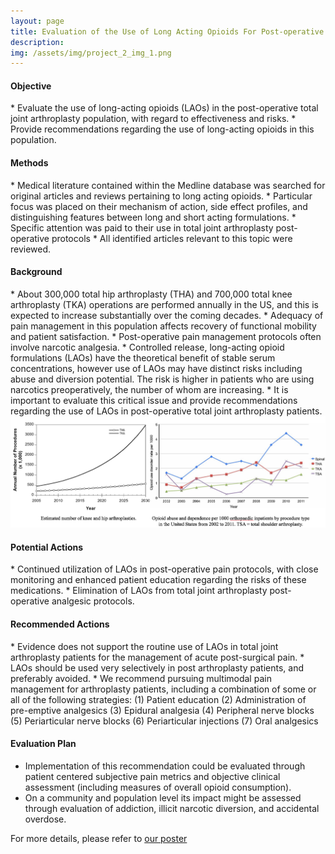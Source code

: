 ```yaml
---
layout: page
title: Evaluation of the Use of Long Acting Opioids For Post-operative Pain Control in Orthopaedic Surgery
description: 
img: /assets/img/project_2_img_1.png
---
```

<h4><b>Objective</b></h4>
* Evaluate the use of long-acting opioids (LAOs) in the post-operative total joint arthroplasty population, with regard to effectiveness and risks. 
* Provide recommendations regarding the use of long-acting opioids in this population.

<h4><b>Methods</b></h4>
* Medical literature contained within the Medline database was searched for original articles and reviews pertaining to long acting opioids. 
* Particular focus  was placed on their mechanism of action, side effect profiles, and distinguishing features between long and short acting formulations. 
* Specific attention was paid to their use in total joint arthroplasty post-operative protocols 
* All identified articles relevant to this topic were reviewed.

<h4><b>Background</b></h4>
* About 300,000 total hip arthroplasty (THA) and 700,000 total knee arthroplasty (TKA) operations are performed annually in the US, and this is expected to increase substantially over the coming decades. 
* Adequacy of pain management in this population affects recovery of functional mobility and patient satisfaction. 
* Post-operative pain management protocols often involve narcotic analgesia. 
* Controlled release, long-acting opioid formulations (LAOs) have the theoretical benefit of stable serum concentrations, however use of LAOs  may have distinct risks including abuse and diversion potential.  The risk is higher in patients who are using narcotics preoperatively, the number of whom are increasing.
* It is important to evaluate this critical issue and provide recommendations regarding the use of LAOs in post-operative total joint arthroplasty patients.

<img src="/assets/img/project_2_img_2.png" width="700">


<h4><b>Potential Actions</b></h4>
* Continued utilization of LAOs in post-operative pain protocols, with close monitoring and enhanced patient education regarding the risks of these medications.
* Elimination of LAOs from total joint arthroplasty post-operative analgesic protocols.

<h4><b>Recommended Actions</b></h4>
* Evidence does not support the routine use of LAOs in total joint arthroplasty patients for the management of acute post-surgical pain.  
* LAOs should be used very selectively in post arthroplasty patients, and preferably avoided.  
* We recommend pursuing multimodal pain management for arthroplasty patients, including a combination of some or all of the following strategies: (1) Patient education (2) Administration of pre-emptive analgesics (3) Epidural analgesia (4) Peripheral nerve blocks (5) Periarticular nerve blocks (6) Periarticular injections (7) Oral analgesics

<h4><b>Evaluation Plan</b></h4>

* Implementation of this recommendation could be evaluated through patient centered subjective pain metrics and objective clinical assessment (including measures of overall opioid consumption).   
* On a community and population level its impact might be assessed through evaluation of addiction, illicit narcotic diversion, and accidental overdose.  

For more details, please refer to [our poster](/assets/pdf/Poster_2.pdf)